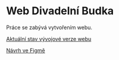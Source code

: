 # Web Divadelní Budka

Práce se zabývá vytvořením webu.

[Aktuální stav vývojové verze webu](https://pslib-cz.github.io/2023-l4-web-campaign-TomasMachalka/RP2022-23_Fucikova-Karolina_Web-Divadelni-Budka-main/)

[Návrh ve Figmě](https://www.figma.com/file/IoomBq5yBJmoOrQMvx8aAj/Divadeln%C3%AD-Budka?node-id=0%3A1&t=3EDB4uMTj8aSx1BG-1)
